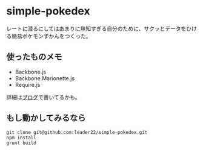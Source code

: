 # simple-pokedex
レートに潜るにしてはあまりに無知すぎる自分のために、サクッとデータをひける簡易ポケモンずかんをつくった。

## 使ったものメモ
- Backbone.js
- Backbone.Marionette.js
- Require.js

詳細は[ブログ](http://lealog.hateblo.jp/)で書いてるかも。

## もし動かしてみるなら
```
git clone git@github.com:leader22/simple-pokedex.git
npm install
grunt build
```